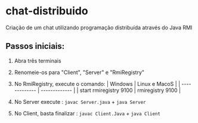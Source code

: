 # chat-distribuido
Criação de um chat utilizando programação distribuída através do Java RMI

## Passos iniciais:

1. Abra três terminais
2. Renomeie-os para "Client", "Server" e "RmiRegistry"
3. No RmiRegistry, execute o comando:
| Windows   | Linux e MacoS |
| ------------- | ------------- |
| start rmiregistry 9100 | rmiregistry 9100 |

4. No Server execute : `javac Server.java` + `java Server`
5. No Client, basta finalizar : `javac Client.Java` + `java Client`
